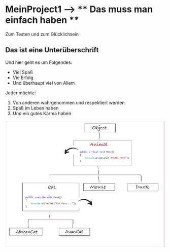 # MeinProject1 --> ** Das muss man einfach haben **
Zum Testen und zum Glücklichsein

## Das ist eine Unterüberschrift ##

Und hier geht es um Folgendes:
* Viel Spaß
* Vie Erfolg
* Und überhaupt viel von Allem

Jeder möchte:
1. Von anderen wahrgenommen und respektiert werden
2. Spaß im Leben haben
3. Und ein gutes Karma haben

![Vererbung](Polymorphismus-CSharp-1.png "Polymorphismus")
